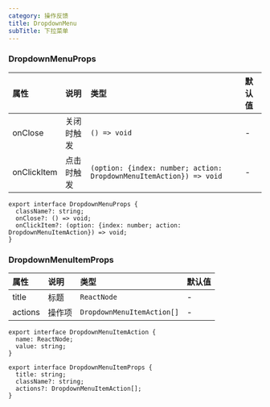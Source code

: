 ```yaml
---
category: 操作反馈
title: DropdownMenu
subTitle: 下拉菜单
---
```


### DropdownMenuProps

| 属性 | 说明 | 类型 | 默认值 |
| :-  | :- | :- | :- |
| onClose | 关闭时触发 | `() => void` | - |
| onClickItem | 点击时触发 | `(option: {index: number; action: DropdownMenuItemAction}) => void` | - |

```tsx
export interface DropdownMenuProps {
  className?: string;
  onClose?: () => void;
  onClickItem?: (option: {index: number; action: DropdownMenuItemAction}) => void;
}
```

### DropdownMenuItemProps

| 属性 | 说明 | 类型 | 默认值 |
| :-  | :- | :- | :- |
| title | 标题 | `ReactNode` | - |
| actions | 操作项 | `DropdownMenuItemAction[]` | - |

```tsx
export interface DropdownMenuItemAction {
  name: ReactNode;
  value: string;
}

export interface DropdownMenuItemProps {
  title: string;
  className?: string;
  actions?: DropdownMenuItemAction[];
}
```